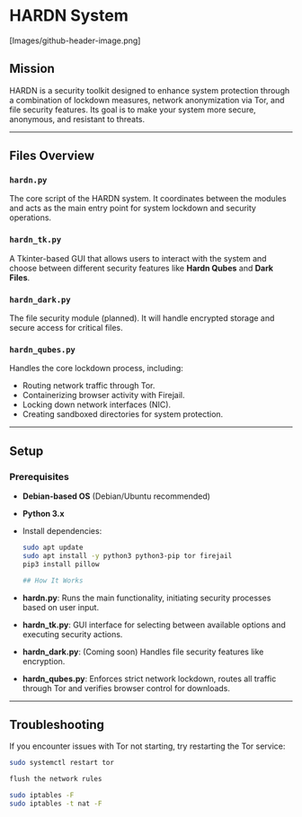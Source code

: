 # HARDN System
[Images/github-header-image.png]

## Mission
HARDN is a security toolkit designed to enhance system protection through a combination of lockdown measures, network anonymization via Tor, and file security features. Its goal is to make your system more secure, anonymous, and resistant to threats.

---

## Files Overview

### `hardn.py`
The core script of the HARDN system. It coordinates between the modules and acts as the main entry point for system lockdown and security operations.

### `hardn_tk.py`
A Tkinter-based GUI that allows users to interact with the system and choose between different security features like **Hardn Qubes** and **Dark Files**.

### `hardn_dark.py`
The file security module (planned). It will handle encrypted storage and secure access for critical files.

### `hardn_qubes.py`
Handles the core lockdown process, including:
- Routing network traffic through Tor.
- Containerizing browser activity with Firejail.
- Locking down network interfaces (NIC).
- Creating sandboxed directories for system protection.

---

## Setup

### Prerequisites
- **Debian-based OS** (Debian/Ubuntu recommended)
- **Python 3.x**
- Install dependencies:

  ```bash
  sudo apt update
  sudo apt install -y python3 python3-pip tor firejail
  pip3 install pillow
  
  ## How It Works

- **hardn.py**: Runs the main functionality, initiating security processes based on user input.
- **hardn_tk.py**: GUI interface for selecting between available options and executing security actions.
- **hardn_dark.py**: (Coming soon) Handles file security features like encryption.
- **hardn_qubes.py**: Enforces strict network lockdown, routes all traffic through Tor and verifies browser control for downloads. 

---

## Troubleshooting

If you encounter issues with Tor not starting, try restarting the Tor service:

```bash
sudo systemctl restart tor

flush the network rules

sudo iptables -F
sudo iptables -t nat -F
